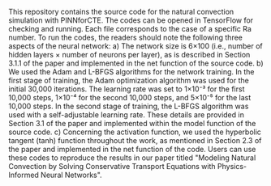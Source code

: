 This repository contains the source code for the natural convection simulation with PINNforCTE. The codes can be opened in TensorFlow for checking and running. Each file corresponds to the case of a specific Ra number. To run the codes, the readers should note the following three aspects of the neural network:
a) The network size is 6×100 (i.e., number of hidden layers × number of neurons per layer), as is described in Section 3.1.1 of the paper and implemented in the net function of the source code.
b) We used the Adam and L-BFGS algorithms for the network training. In the first stage of training, the Adam optimization algorithm was used for the initial 30,000 iterations. The learning rate was set to 1×10⁻³ for the first 10,000 steps, 1×10⁻⁴ for the second 10,000 steps, and 5×10⁻⁵ for the last 10,000 steps. In the second stage of training, the L-BFGS algorithm was used with a self-adjustable learning rate. These details are provided in Section 3.1 of the paper and implemented within the model function of the source code.
c) Concerning the activation function, we used the hyperbolic tangent (tanh) function throughout the work, as mentioned in Section 2.3 of the paper and implemented in the net function of the code.
Users can use these codes to reproduce the results in our paper titled "Modeling Natural Convection by Solving Conservative Transport Equations with Physics-Informed Neural Networks".
